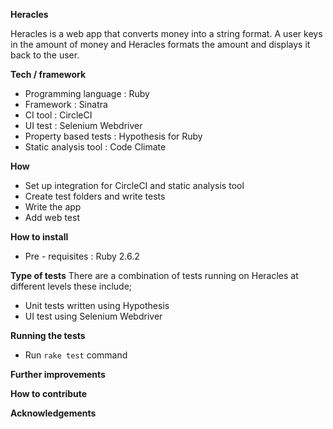 **Heracles**

Heracles is a web app that converts money into a string format. A user keys in the amount of money  and Heracles formats the amount and displays it back to the user.
 
**Tech / framework** 
- Programming language : Ruby 
- Framework : Sinatra 
- CI tool : CircleCI
- UI test : Selenium Webdriver
- Property based tests : Hypothesis for Ruby
- Static analysis tool : Code Climate 

**How**
 - Set up integration for CircleCI and static analysis tool
 - Create test folders and write tests
 - Write the app
 - Add web test
 
**How to install**
 - Pre - requisites : Ruby 2.6.2

**Type of tests**
There are a combination of tests running on Heracles at different levels these include;
 - Unit tests written using Hypothesis
 - UI test using Selenium Webdriver


**Running the tests**
 - Run `rake test` command 

**Further improvements**


**How to contribute**


**Acknowledgements**
